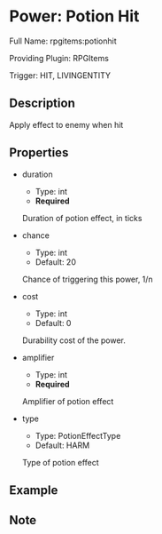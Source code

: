 # Power: Potion Hit

<!-- This file is generated ingame by `/rpgitem gen-wiki`. -->
<!-- Please only edit between "beginCustomXXXX" and "endCustomXXXX".  -->
<!-- If you want to edit description of this power or property, -->
<!-- please edit corresponding section in "resources/lang/en_US.yml" -->

Full Name: rpgitems:potionhit

Providing Plugin: RPGItems

Trigger: HIT, LIVINGENTITY

<!-- beginCustomHeader -->
<!-- endCustomHeader -->

## Description

Apply effect to enemy when hit
<!-- beginCustomDescription -->
<!-- endCustomDescription -->

## Properties

* duration

  * Type: int
  * **Required**

  Duration of potion effect, in ticks

* chance

  * Type: int
  * Default: 20

  Chance of triggering this power, 1/n

* cost

  * Type: int
  * Default: 0

  Durability cost of the power.

* amplifier

  * Type: int
  * **Required**

  Amplifier of potion effect

* type

  * Type: PotionEffectType
  * Default: HARM

  Type of potion effect


<!-- beginCustomProperties -->
<!-- endCustomProperties -->

## Example

<!-- beginCustomExample -->
<!-- endCustomExample -->

## Note

<!-- beginCustomNote -->
<!-- endCustomNote -->